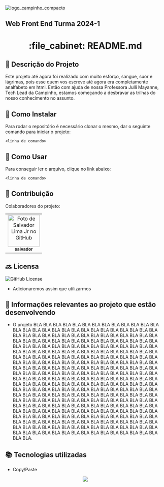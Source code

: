 ![logo_campinho_compacto](https://github.com/splimajr/Trabalho_01/assets/149542542/b3e2c246-8631-4e74-8ae7-3865fb5735e0)
## Web Front End  Turma 2024-1

<h1 align="center">:file_cabinet: README.md</h1>

## :memo: Descrição do Projeto
Este projeto até agora foi realizado com muito esforço, sangue, suor e lágrimas, pois esse quem vos escreve até agora era completamente analfabeto em html. Então com ajuda de nossa Professora Julli Mayanne, Tech Lead da Campinho, estamos começando a desbravar as trilhas do nosso conhecimento no assunto.

## :wrench: Como Instalar ##
Para rodar o repositório é necessário clonar o mesmo, dar o seguinte comando para iniciar o projeto:
```
<linha de comando>
```

## :rocket: Como Usar
Para conseguir ler o arquivo, clique no link abaixo:
```
<linha de comando>
```

## :handshake: Contribuição
Colaboradores do projeto:
<table>
  <tr>
    <td align="center">
      <a href="http://github.com/splimajr">
      <img src="https://avatars.githubusercontent.com/u/149542542?v=4" width="100px;" alt="Foto de Salvador Lima Jr no GitHub"/><br>
        <sub>
          <b>salvador</b>
        </sub>
      </a>
    </td>
  </tr>
</table>

## :soon: Licensa
![GitHub License](https://img.shields.io/github/license/:user/:repo)
* Adicionaremos assim que utilizarmos 

## :dart: Informações relevantes ao projeto que estão desenvolvendo
* O projeto BLA BLA BLA BLA BLA BLA BLA BLA BLA BLA BLA BLA BLA BLA BLA BLA BLA BLA BLA BLA BLA BLA BLA BLA BLA BLA BLA BLA BLA BLA BLA BLA BLA BLA BLA BLA BLA BLA BLA BLA BLA BLA BLA BLA BLA BLA BLA BLA BLA BLA BLA BLA BLA BLA BLA BLA BLA BLA BLA BLA BLA BLA BLA BLA BLA BLA BLA BLA BLA BLA BLA BLA BLA BLA BLA BLA BLA BLA BLA BLA BLA BLA BLA BLA BLA BLA BLA BLA BLA BLA BLA BLA BLA BLA BLA BLA BLA BLA BLA BLA BLA BLA BLA BLA BLA BLA BLA BLA BLA BLA BLA BLA BLA BLA BLA BLA BLA BLA BLA BLA BLA BLA BLA BLA BLA BLA BLA BLA BLA BLA BLA BLA BLA BLA BLA BLA BLA BLA BLA BLA BLA BLA BLA BLA BLA BLA BLA BLA BLA BLA BLA BLA BLA BLA BLA BLA BLA BLA BLA BLA BLA BLA BLA BLA BLA BLA BLA BLA BLA BLA BLA BLA BLA BLA BLA BLA BLA BLA BLA BLA BLA BLA BLA BLA BLA BLA BLA BLA BLA BLA BLA BLA BLA BLA BLA BLA BLA BLA BLA BLA BLA BLA BLA BLA BLA BLA BLA BLA BLA BLA BLA BLA BLA BLA BLA BLA BLA BLA BLA BLA BLA BLA BLA BLA BLA BLA BLA BLA BLA BLA BLA BLA BLA BLA BLA BLA BLA BLA BLA BLA BLA BLA BLA BLA BLA BLA BLA BLA BLA BLA BLA BLA BLA BLA BLA BLA BLA BLA BLA BLA BLA BLA BLA BLA BLA BLA BLA BLA BLA BLA BLA BLA BLA BLA BLA BLA BLA BLA BLA BLA BLA BLA BLA BLA BLA BLA BLA BLA BLA BLA BLA BLA BLA BLA BLA BLA BLA BLA BLA BLA BLA BLA BLA BLA BLA BLA BLA BLA BLA BLA BLA BLA BLA BLA BLA. 

## :books: Tecnologias utilizadas
* Copy/Paste

<p align="center">
<img loading="lazy" src="http://img.shields.io/static/v1?label=STATUS&message=EM%20DESENVOLVIMENTO&color=GREEN&style=for-the-badge"/>
</p>
